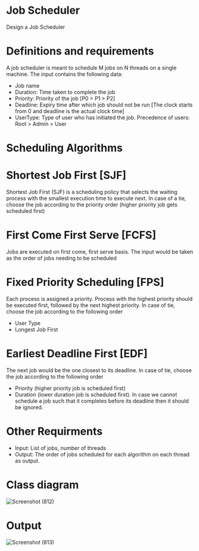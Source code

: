 # Job Scheduler
Design a Job Scheduler
# Definitions and requirements
A job scheduler is meant to schedule M jobs on N threads on a single machine. The input contains the following data:
-  Job name
-  Duration: Time taken to complete the job
-  Priority: Priority of the job [P0 > P1 > P2]
-  Deadline: Expiry time after which job should not be run [The clock starts from 0 and deadline is the actual clock time]
-  UserType: Type of user who has initiated the job. Precedence of users: Root > Admin > User
# Scheduling Algorithms 
# Shortest Job First [SJF]
Shortest Job First (SJF) is a scheduling policy that selects the waiting process with the smallest execution time to execute next.
In case of a tie, choose the job according to the priority order (higher priority job gets scheduled first)

# First Come First Serve [FCFS]
Jobs are executed on first come, first serve basis. The input would be taken as the order of jobs needing to be scheduled
# Fixed Priority Scheduling [FPS]
Each process is assigned a priority. Process with the highest priority should be executed first, followed by the next highest priority. In case of tie, choose the job according to the following order
- User Type
-  Longest Job First
# Earliest Deadline First [EDF]
The next job would be the one closest to its deadline. In case of tie, choose the job according to the following order
- Priority (higher priority job is scheduled first)
-  Duration (lower duration job is scheduled first).
In case we cannot schedule a job such that it completes before its deadline then it should be ignored.

# Other Requirments 
- Input: List of jobs, number of threads
- Output: The order of jobs scheduled for each algorithm on each thread as output.

# Class diagram
![Screenshot (812)](https://github.com/hksirya/LowLevelDesign/assets/104431269/db9ccf63-d0c7-43ca-bd92-dc434c07855c)

# Output
![Screenshot (813)](https://github.com/hksirya/LowLevelDesign/assets/104431269/1ce0bc08-8df3-414e-a55a-7c03e623d4c8)




